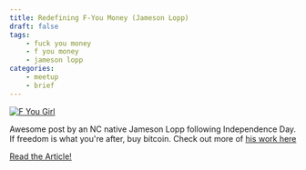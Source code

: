 ```yaml
---
title: Redefining F-You Money (Jameson Lopp)
draft: false
tags:
    - fuck you money
    - f you money
    - jameson lopp
categories:
    - meetup
    - brief
---
```


[![F You Girl](/assets/img/posts/f-u-girl.jpg "F You Girl")](https://www.forbes.com/sites/jamesonlopp/2021/07/04/bitcoin-redefining-f-you-money/)

Awesome post by an NC native Jameson Lopp following Independence Day. If freedom is what you're after, buy bitcoin. Check out more of [his work here](https://www.lopp.net/)

<a class="cta" href="https://www.forbes.com/sites/jamesonlopp/2021/07/04/bitcoin-redefining-f-you-money/">Read the Article!</a>